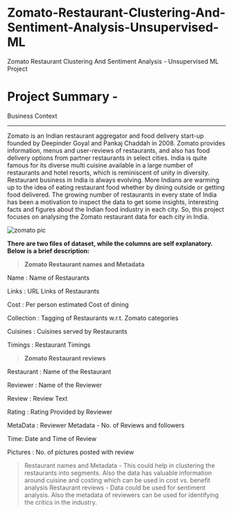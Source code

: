 # Zomato-Restaurant-Clustering-And-Sentiment-Analysis-Unsupervised-ML
Zomato Restaurant Clustering And Sentiment Analysis - Unsupervised ML Project
# **Project Summary -**

Business Context


---


Zomato is an Indian restaurant aggregator and food delivery start-up founded by Deepinder Goyal and Pankaj Chaddah in 2008. Zomato provides information, menus and user-reviews of restaurants, and also has food delivery options from partner restaurants in select cities. India is quite famous for its diverse multi cuisine available in a large number of restaurants and hotel resorts, which is reminiscent of unity in diversity. Restaurant business in India is always evolving. More Indians are warming up to the idea of eating restaurant food whether by dining outside or getting food delivered. The growing number of restaurants in every state of India has been a motivation to inspect the data to get some insights, interesting facts and figures about the Indian food industry in each city. So, this project focuses on analysing the Zomato restaurant data for each city in India.

![zomato pic](https://github.com/dipakpatil2001/Zomato-Restaurant-Clustering-And-Sentiment-Analysis-Unsupervised-ML/assets/123900322/77625e6c-ccbf-4e39-9040-9132fbcb7b36)

**There are two files of dataset, while the columns are self explanatory. Below is a brief description:**

> **Zomato Restaurant names and Metadata**

Name : Name of Restaurants

Links : URL Links of Restaurants

Cost : Per person estimated Cost of dining

Collection : Tagging of Restaurants w.r.t. Zomato categories

Cuisines : Cuisines served by Restaurants

Timings : Restaurant Timings


> **Zomato Restaurant reviews**

Restaurant : Name of the Restaurant

Reviewer : Name of the Reviewer

Review : Review Text

Rating : Rating Provided by Reviewer

MetaData : Reviewer Metadata - No. of Reviews and followers

Time: Date and Time of Review

Pictures : No. of pictures posted with review


>Restaurant names and Metadata - This could help in clustering the restaurants into segments. Also the data has valuable information around cuisine and costing which can be used in cost vs. benefit analysis Restaurant reviews - Data could be used for sentiment analysis. Also the metadata of reviewers can be used for identifying the critics in the industry.

